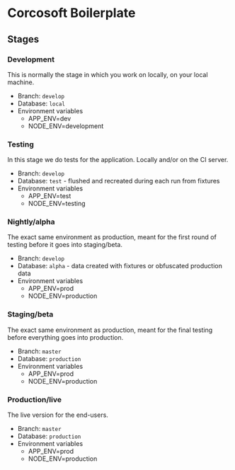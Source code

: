 # Corcosoft Boilerplate

## Stages

### Development

This is normally the stage in which you work on locally, on your local machine.

* Branch: `develop`
* Database: `local`
* Environment variables
  * APP_ENV=dev
  * NODE_ENV=development

### Testing

 In this stage we do tests for the application. Locally and/or on the CI server.

* Branch: `develop`
* Database: `test` - flushed and recreated during each run from fixtures
* Environment variables
  * APP_ENV=test
  * NODE_ENV=testing

### Nightly/alpha

The exact same environment as production, meant for the first round of testing before it goes into staging/beta.

* Branch: `develop`
* Database: `alpha` - data created with fixtures or obfuscated production data
* Environment variables
  * APP_ENV=prod
  * NODE_ENV=production

### Staging/beta

The exact same environment as production, meant for the final testing before everything goes into production.

* Branch: `master`
* Database: `production`
* Environment variables
  * APP_ENV=prod
  * NODE_ENV=production

### Production/live

The live version for the end-users.

* Branch: `master`
* Database: `production`
* Environment variables
  * APP_ENV=prod
  * NODE_ENV=production

